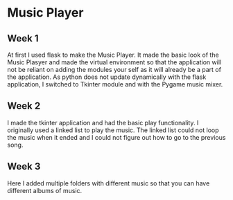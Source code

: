# Music Player
 
## Week 1
At first I used flask to make the Music Player. It made the basic look of the Music Plasyer and made the virtual environment so that the application will not be reliant on adding the modules your self as it will already be a part of the application.
As python does not update dynamically with the flask application, I switched to Tkinter module and with the Pygame music mixer.

## Week 2
I made the tkinter application and had the basic play functionality. I originally used a linked list to play the music. The linked list could not loop the music when it ended and I could not figure out how to go to the previous song.

## Week 3
Here I added multiple folders with different music so that you can have different albums of music. 